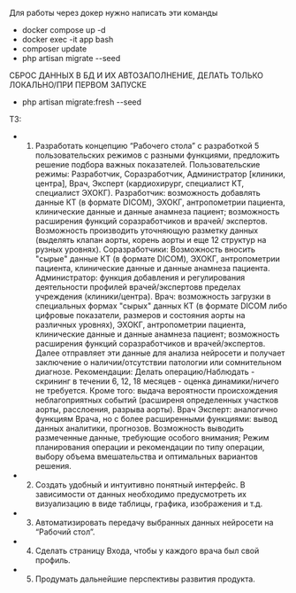 Для работы через докер нужно написать эти команды
- docker compose up -d
- docker exec -it app bash
- composer update
- php artisan migrate --seed

СБРОС ДАННЫХ В БД И ИХ АВТОЗАПОЛНЕНИЕ, ДЕЛАТЬ ТОЛЬКО ЛОКАЛЬНО/ПРИ ПЕРВОМ ЗАПУСКЕ 
 - php artisan migrate:fresh --seed

ТЗ: 
- 1. Разработать концепцию “Рабочего стола” с разработкой 5 пользовательских режимов с разными функциями, предложить решение подбора важных показателей. Пользовательские   режимы: Разработчик, Соразработчик, Администратор [клиники, центра], Врач, Эксперт (кардиохирург, специалист КТ, специалист ЭХОКГ). Разработчик: возможность добавлять   данные КТ (в формате DICOM), ЭХОКГ, антропометрии пациента, клинические данные и данные анамнеза пациент; возможность расширения функций соразработчиков и врачей/       экспертов. Возможность производить уточняющую разметку данных (выделять клапан аорты, корень аорты и еще 12 структур на рузных уровнях). Соразработчики: Возможность     вносить "сырые" данные КТ (в формате DICOM), ЭХОКГ, антропометрии пациента, клинические данные и данные анамнеза пациента. Администратор: функция добавления и           регулирования деятельности профилей врачей/экспертовв пределах учреждения (клиники/центра).  Врач: возможность загрузки в специальных формах  "сырых" данных КТ (в       формате DICOM либо цифровые показатели, размеров и состояния аорты на различных уровнях), ЭХОКГ, антропометрии пациента, клинические данные и данные анамнеза пациент;   возможность расширения функций соразработчиков и врачей/экспертов. Далее отправляет эти данные для анализа нейросети и получает заключение о наличии/отсутствии           патологии или сомнительном диагнозе. Рекомендации: Делать операцию/Наблюдать - скрининг в течении 6, 12, 18 месяцев - оценка динамики/ничего не требуется. Кроме того:   выдача вероятности происхождения неблагоприятных событий (расширеня определенных участков аорты, расслоения, разрыва аорты). Врач Эксперт: аналогично функциям Врача,     но с более расширенными функциями: вывод данных аналитики, прогнозов. Возможность выводить размеченные данные, требующие особого внимания; Режим планирования операции   и рекомендации по типу операции, выбору объема вмешательства и оптимальных вариантов решения.
- 2. Создать удобный и интуитивно понятный интерфейс. В зависимости от данных необходимо предусмотреть их визуализацию в виде таблицы, графика, изображения и т.д.
- 3. Автоматизировать передачу выбранных данных нейросети на “Рабочий стол”.
- 4. Сделать страницу Входа, чтобы у каждого врача был свой профиль.
- 5. Продумать дальнейшие перспективы развития продукта. 
